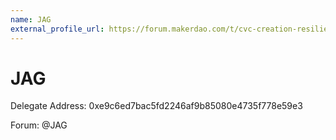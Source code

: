 ```yaml
---
name: JAG
external_profile_url: https://forum.makerdao.com/t/cvc-creation-resiliency-cvc/20353
---
```


# JAG
Delegate Address: 0xe9c6ed7bac5fd2246af9b85080e4735f778e59e3

Forum: @JAG